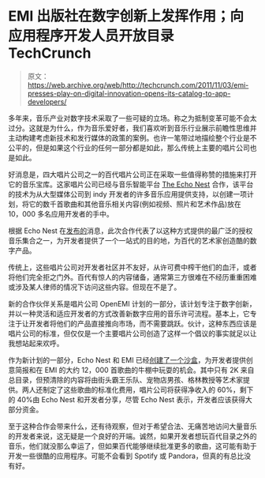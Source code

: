 # EMI 出版社在数字创新上发挥作用；向应用程序开发人员开放目录 TechCrunch

> 原文：<https://web.archive.org/web/http://techcrunch.com/2011/11/03/emi-presses-play-on-digital-innovation-opens-its-catalog-to-app-developers/>

多年来，音乐产业对数字技术采取了一些可疑的立场。称之为抵制变革可能不会太过分。这就是为什么，作为音乐爱好者，我们喜欢听到音乐行业展示前瞻性思维并主动构建考虑新技术和发行媒体的政策的案例。也许一笔带过地描绘整个行业是不公平的，但是如果这个行业的任何一部分都是如此，那么传统上主要的唱片公司也是如此。

好消息是，四大唱片公司之一的百代唱片公司正在采取一些值得称赞的措施来打开它的音乐宝库。这家唱片公司已经与音乐智能平台 [The Echo Nest](https://web.archive.org/web/20230205013737/http://the.echonest.com/) 合作，该平台的技术为从大型媒体公司到 indy 开发者的许多音乐应用提供支持，以创建一项计划，将它的数千首歌曲和其他音乐相关内容(例如视频、照片和艺术作品)放在 10，000 多名应用开发者的手中。

根据 Echo Nest 在[发布的](https://web.archive.org/web/20230205013737/http://www.marketwatch.com/story/the-echo-nest-and-emi-music-team-for-openemi-and-app-innovation-2011-11-03-7000)消息，此次合作代表了以这种方式提供的最广泛的授权音乐集合之一，为开发者提供了一个一站式的目的地，为百代的艺术家创造酷的数字产品。

传统上，这些唱片公司对开发者社区并不友好，从许可费中榨干他们的血汗，或者将他们完全拒之门外。百代有惊人的内容储备，通常第三方很难在不经历重重困难或涉及某人律师的情况下访问这些内容。但现在不是了。

新的合作伙伴关系是唱片公司 OpenEMI 计划的一部分，该计划专注于数字创新，并以一种灵活和适应开发者的方式改善新数字应用的音乐许可流程。基本上，它专注于让开发者将他们的产品直接推向市场，而不需要跳跃。伙计，这种东西应该是唱片公司的标准，但仅仅是一个主要唱片公司创造了这样一个倡议的事实就足以让我想站起来欢呼。

作为新计划的一部分，Echo Nest 和 EMI 已经[创建了一个沙盒](https://web.archive.org/web/20230205013737/http://developer.echonest.com/)，为开发者提供创意简报和在 EMI 的大约 12，000 首歌曲的牛棚中玩耍的机会。其中只有 2K 来自总目录，但预清除的内容将由街头霸王乐队、宠物店男孩、格林教授等艺术家提供。两人还制定了这些歌曲的标准化费用，唱片公司将获得净收入的 60%，剩下的 40%由 Echo Nest 和开发者分享，尽管 Echo Nest 表示，开发者应该获得大部分资金。

至于这种合作会带来什么，还有待观察，但对于希望合法、无痛苦地访问大量音乐的开发者来说，这无疑是一个良好的开端。诚然，如果开发者想玩百代目录之外的音乐，他们就没那么幸运了，但如果百代能够继续批准更多的歌曲，这可能有助于开发一些很酷的应用程序。可能不会看到 Spotify 或 Pandora，但真的有总比没有好。